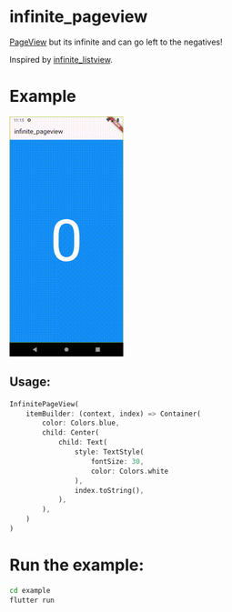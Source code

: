 # infinite_pageview

[PageView](https://api.flutter.dev/flutter/widgets/PageView-class.html) but its infinite and can go left to the negatives!

Inspired by [infinite_listview](https://github.com/fluttercommunity/flutter_infinite_listview).


# Example

![Example](https://github.com/mkalmousli/flutter_infinite_pageview/raw/main/example.gif)


## Usage:

```dart
InfinitePageView(
    itemBuilder: (context, index) => Container(
        color: Colors.blue,
        child: Center(
            child: Text(
                style: TextStyle(
                    fontSize: 30,
                    color: Colors.white
                ),
                index.toString(),
            ),
        ),
    )
)
```

# Run the example:

```bash
cd example
flutter run
```


